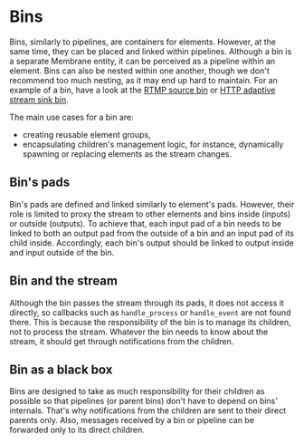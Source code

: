 # Bins

Bins, similarly to pipelines, are containers for elements. However, at the same time, they can be placed and linked within pipelines. Although a bin is a separate Membrane entity, it can be perceived as a pipeline within an element. Bins can also be nested within one another, though we don't recommend too much nesting, as it may end up hard to maintain. For an example of a bin, have a look at the [RTMP source bin](https://github.com/membraneframework/membrane_rtmp_plugin/blob/master/lib/membrane_rtmp_plugin/rtmp/source/source_bin.ex) or [HTTP adaptive stream sink bin](https://github.com/membraneframework/membrane_http_adaptive_stream_plugin/blob/master/lib/membrane_http_adaptive_stream/sink_bin.ex).

The main use cases for a bin are:
- creating reusable element groups,
- encapsulating children's management logic, for instance, dynamically spawning or replacing elements as the stream changes.

## Bin's pads

Bin's pads are defined and linked similarly to element's pads. However, their role is limited to proxy the stream to other elements and bins inside (inputs) or outside (outputs). To achieve that, each input pad of a bin needs to be linked to both an output pad from the outside of a bin and an input pad of its child inside. Accordingly, each bin's output should be linked to output inside and input outside of the bin.

## Bin and the stream

Although the bin passes the stream through its pads, it does not access it directly, so callbacks such as `handle_process` or `handle_event` are not found there. This is because the responsibility of the bin is to manage its children, not to process the stream. Whatever the bin needs to know about the stream, it should get through notifications from the children.

## Bin as a black box

Bins are designed to take as much responsibility for their children as possible so that pipelines (or parent bins) don't have to depend on bins' internals. That's why notifications from the children are sent to their direct parents only. Also, messages received by a bin or pipeline can be forwarded only to its direct children.
